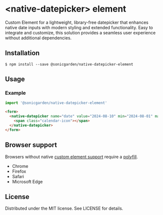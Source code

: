 # &lt;native-datepicker&gt; element

Custom Element for a lightweight, library-free datepicker that enhances native date inputs with modern styling and extended functionality.
Easy to integrate and customize, this solution provides a seamless user experience without additional dependencies.

## Installation

```
$ npm install --save @sonicgarden/native-datepicker-element
```

## Usage

### Example

```js
import '@sonicgarden/native-datepicker-element'
```


```html
<form>
  <native-datepicker name="date" value="2024-08-10" min="2024-08-01" max="2024-08-31">
    <span class="calendar-icon"></span>
  </native-datepicker>
</form>
```

## Browser support

Browsers without native [custom element support][support] require a [polyfill][].
- Chrome
- Firefox
- Safari
- Microsoft Edge

[support]: https://caniuse.com/custom-elementsv1
[polyfill]: https://github.com/webcomponents/custom-elements

## License

Distributed under the MIT license. See LICENSE for details.
